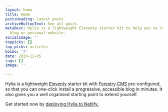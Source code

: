 ```yaml
---
layout: home
title: Home
postsHeading: Latest posts
archiveButtonText: See all posts
metaDesc: Hylia is a lightweight Eleventy starter kit to help you to create your own
  blog or personal website.
socialImage: ''
toppicks: []
top_picks: articles
boibo: '7'
date: 2020-12-05
tags: []
image: ''

---
```

Hylia is a lightweight [Eleventy](https://11ty.io) starter kit with [Forestry
CMS](https://forestry.io/) pre-configured, so that you can one-click install a
progressive, accessible blog in minutes. It also gives you a well organised
starting point to extend yourself.

Get started now by [deploying Hylia to Netlify.](https://app.netlify.com/start/deploy?repository=https://github.com/dirtyf/hylia)